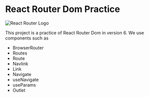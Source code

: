 # React Router Dom Practice

![React Router Logo](https://www.google.com/url?sa=i&url=https%3A%2F%2Freactrouter.com%2F&psig=AOvVaw1B0vAOH9V97rilT4fzsuhk&ust=1687735340651000&source=images&cd=vfe&ved=0CBEQjRxqFwoTCOi0vJ2G3f8CFQAAAAAdAAAAABAE "reactrouter.com")

This project is a practice of React Router Dom in version 6. 
We use components such as 

- BrowserRouter
- Routes
- Route
- Navlink
- Link 
- Navigate
- useNavigate
- useParams 
- Outlet





